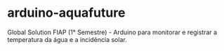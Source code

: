 # arduino-aquafuture
Global Solution FIAP (1° Semestre) - Arduino para monitorar e registrar a temperatura da água e a incidência solar.
